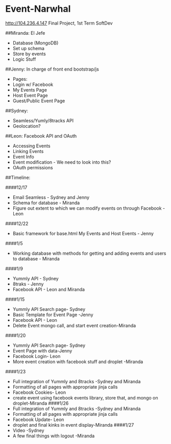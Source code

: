 Event-Narwhal
=============
http://104.236.4.147
Final Project, 1st Term SoftDev

##Miranda: 
  El Jefe 

* Database (MongoDB)
 * Set up schema 
 * Store by events 
 * Logic Stuff

##Jenny:
  In charge of front end
  bootstrap/js 
  * Pages:
   * Login w/ Facebook
   * My Events Page
   * Host Event Page 
   * Guest/Public Event Page

##Sydney:
 * Seamless/Yumly/8tracks API
 * Geolocation?
  
##Leon:
Facebook API and OAuth
  * Accessing Events
  * Linking Events
  * Event Info
  * Event modification - We need to look into this?
  * OAuth permissions 


##Timeline:

####12/17

  * Email Seamless - Sydney and Jenny
  * Schema for database - Miranda
  * Figure out extent to which we can modify events on through Facebook - Leon

####12/22

  * Basic framework for base.html My Events and Host Events - Jenny

####1/5

  * Working database with methods for getting and adding events and users to database - Miranda
  
####1/9
  * Yummly API - Sydney
  * 8traks - Jenny
  * Facebook API - Leon and Miranda

####1/15
  * Yummly API Search page- Sydney
  * Basic Template for Event Page -Jenny
  * Facebook API - Leon
  * Delete Event mongo call, and start event creation-Miranda

####1/20
  * Yummly API Search page- Sydney
  * Event Page with data-Jenny
  * Facebook Login- Leon
  * More event creation with facebook stuff and droplet -Miranda

####1/23
  * Full integration of Yummly and 8tracks -Sydney and Miranda
  * Formatting of all pages with appropriate jinja calls
  * Facebook Cookies- Leon
  * create event using facebook events library, store that, and mongo on droplet-Miranda
####1/26
  * Full integration of Yummly and 8tracks -Sydney and Miranda
  * Formatting of all pages with appropriate jinja calls
  * Facebook Update- Leon
  * droplet and final kinks in event display-Miranda
####1/27
  * Video -Sydney
  * A few final things with logout -Miranda
